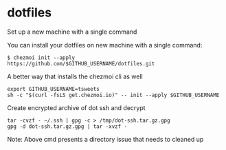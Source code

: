 # dotfiles
Set up a new machine with a single command

You can install your dotfiles on new machine with a single command:
```
$ chezmoi init --apply https://github.com/$GITHUB_USERNAME/dotfiles.git
```

A better way that installs the chezmoi cli as well
```
export GITHUB_USERNAME=tsweets
sh -c "$(curl -fsLS get.chezmoi.io)" -- init --apply $GITHUB_USERNAME
```

Create encrypted archive of dot ssh and decrypt
``` 
tar -cvzf - ~/.ssh | gpg -c > /tmp/dot-ssh.tar.gz.gpg
gpg -d dot-ssh.tar.gz.gpg | tar -xvzf -
```
Note: Above cmd presents a directory issue that needs to cleaned up

